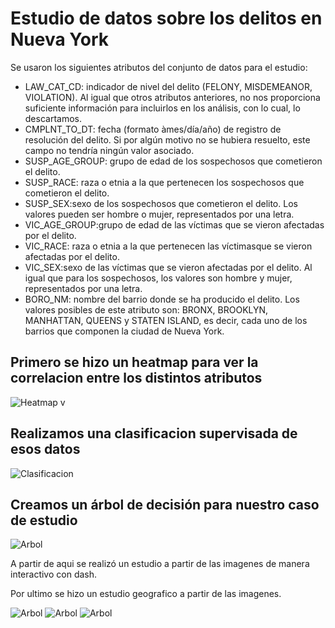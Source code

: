 # Estudio de datos sobre los delitos en Nueva York

Se usaron los siguientes atributos del conjunto de datos para el estudio:

- LAW_CAT_CD: indicador de nivel del delito (FELONY, MISDEMEANOR, VIOLATION). Al igual que otros atributos anteriores, no nos proporciona suficiente información para incluirlos en los análisis, con lo cual, lo descartamos.
- CMPLNT_TO_DT: fecha  (formato àmes/día/año)  de  registro  de resolución del delito. Si por algún motivo no se hubiera resuelto, este campo no tendría ningún valor asociado.
- SUSP_AGE_GROUP: grupo de edad de los sospechosos que cometieron el delito.
- SUSP_RACE: raza  o  etnia  a  la  que  pertenecen  los  sospechosos  que cometieron el delito.
- SUSP_SEX:sexo  de  los  sospechosos  que  cometieron  el  delito.  Los valores pueden ser hombre o mujer, representados por una letra.
- VIC_AGE_GROUP:grupo  de  edad  de  las  víctimas  que  se  vieron afectadas por el delito.
- VIC_RACE: raza o etnia a la que pertenecen las víctimasque se vieron afectadas por el delito.
- VIC_SEX:sexo de las víctimas que se vieron afectadas por el delito. Al igual  que  para  los  sospechosos,  los  valores  son  hombre  y  mujer, representados por una letra.
- BORO_NM: nombre  del  barrio  donde  se  ha  producido  el  delito.  Los valores  posibles  de  este  atributo  son:  BRONX,  BROOKLYN, MANHATTAN, QUEENS y STATEN ISLAND, es decir, cada uno de los barrios que componen la ciudad de Nueva York.


## Primero se hizo un heatmap para ver la correlacion entre los distintos atributos

![Heatmap](https://github.com/miguegallardo16/NY-crimes/imagenes/heatmap.png)
v
## Realizamos una clasificacion supervisada de esos datos

![Clasificacion](https://github.com/miguegallardo16/NY-crimes/imagenes/clf.png)

## Creamos un árbol de decisión para nuestro caso de estudio

![Arbol](https://github.com/miguegallardo16/NY-crimes/imagenes/tree.png)

A partir de aqui se realizó un estudio a partir de las imagenes de manera interactivo con dash.

Por ultimo se hizo un estudio geografico a partir de las imagenes.

![Arbol](https://github.com/miguegallardo16/NY-crimes/imagenes/vic_race.png)
![Arbol](https://github.com/miguegallardo16/NY-crimes/imagenes/susp_race.png)
![Arbol](https://github.com/miguegallardo16/NY-crimes/imagenes/boro_nm.png)

